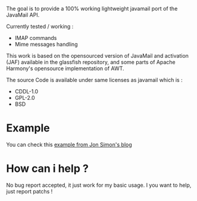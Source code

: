The goal is to provide a 100% working lightweight javamail port of the JavaMail API.

Currently tested / working :
  * IMAP commands
  * Mime messages handling

This work is based on the opensourced version of JavaMail and activation (JAF) available in the glassfish repository, and some parts of Apache Harmony's opensource implementation of AWT.

The source Code is available under same licenses as javamail which is :
  * CDDL-1.0
  * GPL-2.0
  * BSD

# Example #

You can check this
[example from Jon Simon's blog](http://www.jondev.net/articles/Sending_Emails_without_User_Intervention_(no_Intents)_in_Android)

# How can i help ? #

No bug report accepted, it just work for my basic usage.
I you want to help, just report patchs !
